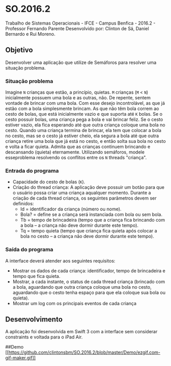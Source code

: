 # SO.2016.2
Trabalho de Sistemas Operacionais - IFCE - Campus Benfica - 2016.2 - Professor Fernando Parente
Desenvolvido por: Clinton de Sá, Daniel Bernardo e Rui Moreno.

## Objetivo 
Desenvolver uma aplicação que utilize de Semáforos para resolver uma situação problema.

### Situação problema
Imagine `N` crianças que estão, a princípio, quietas. `M` crianças (`M` < `N`) inicialmente possuem uma bola e as outras, não. 
De repente, sentem vontade de brincar com uma bola. Com esse desejo incontrolável, as que já estão com a bola 
simplesmente brincam. As que não têm bola correm ao cesto de bolas, que está inicialmente vazio e que suporta até `K`
bolas. Se o cesto possuir bolas, uma criança pega a bola e vai brincar feliz. Se o cesto estiver vazio, ela fica esperando 
até que outra criança coloque uma bola no cesto. Quando uma criança termina de brincar, ela tem que colocar a bola no 
cesto, mas se o cesto já estiver cheio, ela segura a bola até que outra criança retire uma bola que já está no cesto, e
então solta sua bola no cesto e volta a ficar quieta. Admita que as crianças continuem brincando e descansando (quieta)
eternamente. Utilizando semáforos, modele esseproblema resolvendo os conflitos entre os `N` threads "criança". 

### Entrada do programa
* Capacidade do cesto de bolas (`K`).
* Criação do thread criança:
  A aplicação deve possuir um botão para que o usuário possa criar uma criança aqualquer momento. Durante a criação de 
  cada thread criança, os seguintes parâmetros devem ser definidos:
    * Id = identificador da criança (número ou nome).
    * Bola? = define se a criança será instanciada com bola ou sem bola.
    * Tb = tempo de brincadeira (tempo que a criança fica brincando com a bola – a criança não deve dormir durante
    este tempo).
    * Tq = tempo quieta (tempo que criança fica quieta após colocar a bola no cesto – a criança não deve dormir 
    durante este tempo).
   
### Saída do programa
A interface deverá atender aos seguintes requisitos:
* Mostrar os dados de cada criança: identificador, tempo de brincadeira e tempo que fica
quieta.
* Mostrar, a cada instante, o status de cada thread criança (brincado com a bola,
aguardando que outra criança coloque uma bola no cesto, aguardando que o cesto tenha
espaço para que ela coloque sua bola ou quieta).
* Mostrar um log com os principais eventos de cada criança

## Desenvolvimento
A aplicação foi desenvolvida em Swift 3 com a interface sem considerar constraints e voltada para o iPad Air.

##Demo
[[https://github.com/clintonsbm/SO.2016.2/blob/master/Demo/ezgif.com-gif-maker.gif]]

